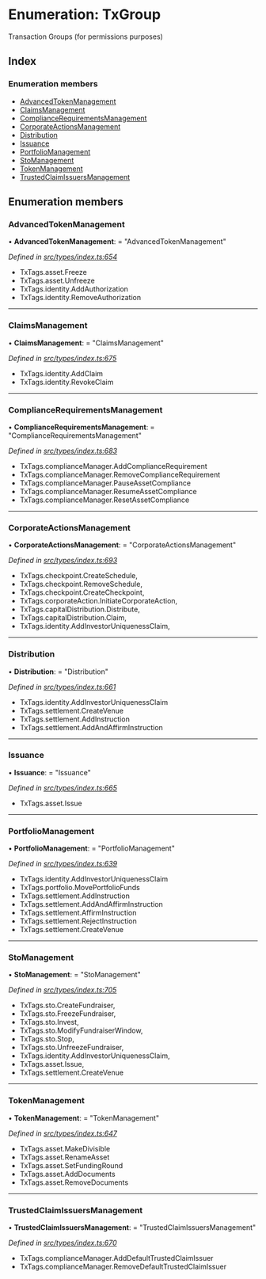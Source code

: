 # Enumeration: TxGroup

Transaction Groups (for permissions purposes)

## Index

### Enumeration members

* [AdvancedTokenManagement](txgroup.md#advancedtokenmanagement)
* [ClaimsManagement](txgroup.md#claimsmanagement)
* [ComplianceRequirementsManagement](txgroup.md#compliancerequirementsmanagement)
* [CorporateActionsManagement](txgroup.md#corporateactionsmanagement)
* [Distribution](txgroup.md#distribution)
* [Issuance](txgroup.md#issuance)
* [PortfolioManagement](txgroup.md#portfoliomanagement)
* [StoManagement](txgroup.md#stomanagement)
* [TokenManagement](txgroup.md#tokenmanagement)
* [TrustedClaimIssuersManagement](txgroup.md#trustedclaimissuersmanagement)

## Enumeration members

###  AdvancedTokenManagement

• **AdvancedTokenManagement**: = "AdvancedTokenManagement"

*Defined in [src/types/index.ts:654](https://github.com/PolymathNetwork/polymesh-sdk/blob/bf2b7a12/src/types/index.ts#L654)*

- TxTags.asset.Freeze
- TxTags.asset.Unfreeze
- TxTags.identity.AddAuthorization
- TxTags.identity.RemoveAuthorization

___

###  ClaimsManagement

• **ClaimsManagement**: = "ClaimsManagement"

*Defined in [src/types/index.ts:675](https://github.com/PolymathNetwork/polymesh-sdk/blob/bf2b7a12/src/types/index.ts#L675)*

- TxTags.identity.AddClaim
- TxTags.identity.RevokeClaim

___

###  ComplianceRequirementsManagement

• **ComplianceRequirementsManagement**: = "ComplianceRequirementsManagement"

*Defined in [src/types/index.ts:683](https://github.com/PolymathNetwork/polymesh-sdk/blob/bf2b7a12/src/types/index.ts#L683)*

- TxTags.complianceManager.AddComplianceRequirement
- TxTags.complianceManager.RemoveComplianceRequirement
- TxTags.complianceManager.PauseAssetCompliance
- TxTags.complianceManager.ResumeAssetCompliance
- TxTags.complianceManager.ResetAssetCompliance

___

###  CorporateActionsManagement

• **CorporateActionsManagement**: = "CorporateActionsManagement"

*Defined in [src/types/index.ts:693](https://github.com/PolymathNetwork/polymesh-sdk/blob/bf2b7a12/src/types/index.ts#L693)*

- TxTags.checkpoint.CreateSchedule,
- TxTags.checkpoint.RemoveSchedule,
- TxTags.checkpoint.CreateCheckpoint,
- TxTags.corporateAction.InitiateCorporateAction,
- TxTags.capitalDistribution.Distribute,
- TxTags.capitalDistribution.Claim,
- TxTags.identity.AddInvestorUniquenessClaim,

___

###  Distribution

• **Distribution**: = "Distribution"

*Defined in [src/types/index.ts:661](https://github.com/PolymathNetwork/polymesh-sdk/blob/bf2b7a12/src/types/index.ts#L661)*

- TxTags.identity.AddInvestorUniquenessClaim
- TxTags.settlement.CreateVenue
- TxTags.settlement.AddInstruction
- TxTags.settlement.AddAndAffirmInstruction

___

###  Issuance

• **Issuance**: = "Issuance"

*Defined in [src/types/index.ts:665](https://github.com/PolymathNetwork/polymesh-sdk/blob/bf2b7a12/src/types/index.ts#L665)*

- TxTags.asset.Issue

___

###  PortfolioManagement

• **PortfolioManagement**: = "PortfolioManagement"

*Defined in [src/types/index.ts:639](https://github.com/PolymathNetwork/polymesh-sdk/blob/bf2b7a12/src/types/index.ts#L639)*

- TxTags.identity.AddInvestorUniquenessClaim
- TxTags.portfolio.MovePortfolioFunds
- TxTags.settlement.AddInstruction
- TxTags.settlement.AddAndAffirmInstruction
- TxTags.settlement.AffirmInstruction
- TxTags.settlement.RejectInstruction
- TxTags.settlement.CreateVenue

___

###  StoManagement

• **StoManagement**: = "StoManagement"

*Defined in [src/types/index.ts:705](https://github.com/PolymathNetwork/polymesh-sdk/blob/bf2b7a12/src/types/index.ts#L705)*

- TxTags.sto.CreateFundraiser,
- TxTags.sto.FreezeFundraiser,
- TxTags.sto.Invest,
- TxTags.sto.ModifyFundraiserWindow,
- TxTags.sto.Stop,
- TxTags.sto.UnfreezeFundraiser,
- TxTags.identity.AddInvestorUniquenessClaim,
- TxTags.asset.Issue,
- TxTags.settlement.CreateVenue

___

###  TokenManagement

• **TokenManagement**: = "TokenManagement"

*Defined in [src/types/index.ts:647](https://github.com/PolymathNetwork/polymesh-sdk/blob/bf2b7a12/src/types/index.ts#L647)*

- TxTags.asset.MakeDivisible
- TxTags.asset.RenameAsset
- TxTags.asset.SetFundingRound
- TxTags.asset.AddDocuments
- TxTags.asset.RemoveDocuments

___

###  TrustedClaimIssuersManagement

• **TrustedClaimIssuersManagement**: = "TrustedClaimIssuersManagement"

*Defined in [src/types/index.ts:670](https://github.com/PolymathNetwork/polymesh-sdk/blob/bf2b7a12/src/types/index.ts#L670)*

- TxTags.complianceManager.AddDefaultTrustedClaimIssuer
- TxTags.complianceManager.RemoveDefaultTrustedClaimIssuer
